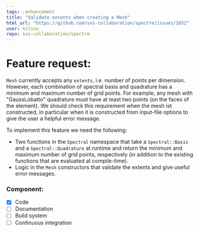 ```yaml
---
tags: ,enhancement
title: "Validate extents when creating a Mesh"
html_url: "https://github.com/sxs-collaboration/spectre/issues/2652"
user: nilsvu
repo: sxs-collaboration/spectre
---
```


# Feature request:

`Mesh` currently accepts any `extents`, i.e. number of points per dimension. However, each combination of spectral basis and quadrature has a minimum and maximum number of grid points. For example, any mesh with "GaussLobatto" quadrature must have at least two points (on the faces of the element). We should check this requirement when the mesh ist constructed, in particular when it is constructed from input-file options to give the user a helpful error message.

To implement this feature we need the following:
- Two functions in the `Spectral` namespace that take a `Spectral::Basis` and a `Spectral::Quadrature` at runtime and return the minimum and maximum number of grid points, respectively (in addition to the existing functions that are evaluated at compile-time).
- Logic in the `Mesh` constructors that validate the extents and give useful error messages.

### Component:

- [x] Code
- [ ] Documentation
- [ ] Build system
- [ ] Continuous integration
